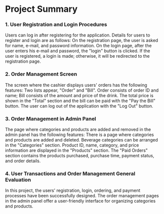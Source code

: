 # Project Summary


### 1. User Registration and Login Procedures

Users can log in after registering for the application. Details for users to register and login are as follows:
On the registration page, the user is asked for name, e-mail, and password information.
On the login page, after the user enters his e-mail and password, the "login" button is clicked.
If the user is registered, a login is made; otherwise, it will be redirected to the registration page.



### 2. Order Management Screen

The screen where the cashier displays users' orders has the following features:
Two lists appear, "Order" and "Bill".
Order consists of order ID and name; Bill consists of the amount and price of the drink.
The total price is shown in the "Total" section and the bill can be paid with the "Pay the Bill" button.
The user can log out of the application with the "Log Out" button.



### 3. Order Management in Admin Panel

The page where categories and products are added and removed in the admin panel has the following features:
There is a page where categories and products are added and deleted.
Beverage categories can be arranged in the "Categories" section.
Product ID, name, category, and price information are displayed in the "Products" section.
The "Paid Orders" section contains the products purchased, purchase time, payment status, and order details.



### 4. User Transactions and Order Management General Evaluation

In this project, the users' registration, login, ordering, and payment processes have been successfully designed. The order management pages in the admin panel offer a user-friendly interface for organizing categories and products.
